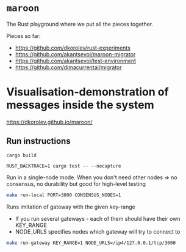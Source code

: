 # `maroon`

The Rust playground where we put all the pieces together.

Pieces so far:

* https://github.com/dkorolev/rust-experiments
* https://github.com/akantsevoi/maroon-migrator
* https://github.com/akantsevoi/test-environment
* https://github.com/dimacurrentai/migrator

# Visualisation-demonstration of messages inside the system

https://dkorolev.github.io/maroon/

## Run instructions

```
cargo build
```

```
RUST_BACKTRACE=1 cargo test -- --nocapture
```

Run in a single-node mode. When you don't need other nodes => no consensus, no durability but good for high-level testing
```bash
make run-local PORT=3000 CONSENSUS_NODES=1
```

Runs imitation of gateway with the given key-range
- If you run several gateways - each of them should have their own KEY_RANGE
- NODE_URLS specifies nodes which gateway will try to connect to
```bash
make run-gateway KEY_RANGE=1 NODE_URLS=/ip4/127.0.0.1/tcp/3000
```